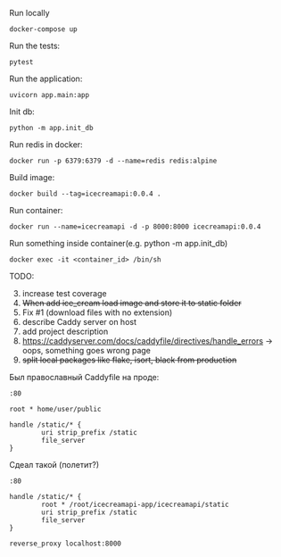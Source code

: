 Run locally

```
docker-compose up
```

Run the tests:

```
pytest
```

Run the application:

```
uvicorn app.main:app
```

Init db:

```
python -m app.init_db
```

Run redis in docker:

```
docker run -p 6379:6379 -d --name=redis redis:alpine
```

Build image:

```
docker build --tag=icecreamapi:0.0.4 .
```

Run container:

```
docker run --name=icecreamapi -d -p 8000:8000 icecreamapi:0.0.4
```

Run something inside container(e.g. python -m app.init_db)

```
docker exec -it <container_id> /bin/sh
```

TODO:

3. increase test coverage
4. ~~When add ice_cream load image and store it to static folder~~
4. Fix #1 (download files with no extension)
5. describe Caddy server on host
6. add project description
7. https://caddyserver.com/docs/caddyfile/directives/handle_errors -> oops, something goes wrong page
8. ~~split local packages like flake, isort, black from production~~


Был православный Caddyfile на проде:

```
:80

root * home/user/public

handle /static/* {
        uri strip_prefix /static
        file_server
}

```

Сдеал такой (полетит?)

```
:80

handle /static/* {
        root * /root/icecreamapi-app/icecreamapi/static
        uri strip_prefix /static
        file_server
}

reverse_proxy localhost:8000
```